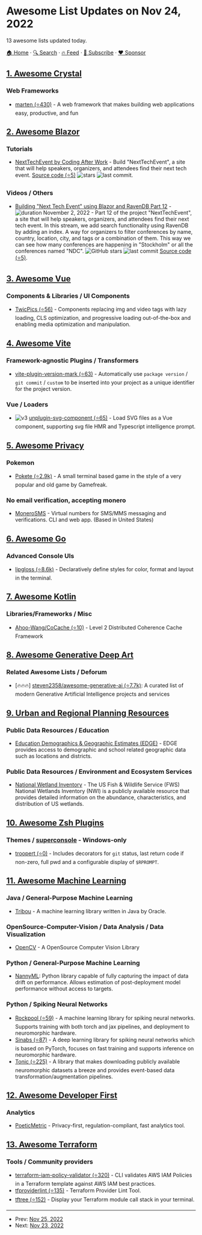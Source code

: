 # Awesome List Updates on Nov 24, 2022

13 awesome lists updated today.

[🏠 Home](/README.md) · [🔍 Search](https://www.trackawesomelist.com/search/) · [🔥 Feed](https://www.trackawesomelist.com/rss.xml) · [📮 Subscribe](https://trackawesomelist.us17.list-manage.com/subscribe?u=d2f0117aa829c83a63ec63c2f&id=36a103854c) · [❤️  Sponsor](https://github.com/sponsors/theowenyoung)



## [1. Awesome Crystal](/content/veelenga/awesome-crystal/README.md)

### Web Frameworks

*   [marten (⭐430)](https://github.com/martenframework/marten) - A web framework that makes building web applications easy, productive, and fun

## [2. Awesome Blazor](/content/AdrienTorris/awesome-blazor/README.md)

### Tutorials

*   [NextTechEvent by Coding After Work](https://www.youtube.com/watch?v=Z2EZXY6G5ZU) - Build "NextTechEvent", a site that will help speakers, organizers, and attendees find their next tech event. [Source code (⭐5)](https://github.com/CodingAfterWork/NextTechEvent) ![stars](https://img.shields.io/github/stars/CodingAfterWork/NextTechEvent?style=flat-square\&cacheSeconds=604800) ![last commit](https://img.shields.io/github/last-commit/CodingAfterWork/NextTechEvent?style=flat-square\&cacheSeconds=86400).

### Videos / Others

*   [Building "Next Tech Event" using Blazor and RavenDB Part 12](https://www.youtube.com/watch?v=tpF61oKd3-I) - ![duration](https://img.shields.io/badge/Duration:%20-129%20min-%230094FF?style=flat-square\&cacheSeconds=maxAge\&logo=youtube) November 2, 2022 - Part 12 of the project "NextTechEvent", a site that will help speakers, organizers, and attendees find their next tech event. In this stream, we add search functionality using RavenDB by adding an index. A way for organizers to filter conferences by name, country, location, city, and tags or a combination of them. This way we can see how many conferences are happening in "Stockholm" or all the conferences named "NDC". ![GitHub stars](https://img.shields.io/github/stars/CodingAfterWork/NextTechEvent?style=flat-square\&cacheSeconds=604800) ![last commit](https://img.shields.io/github/last-commit/CodingAfterWork/NextTechEvent?style=flat-square\&cacheSeconds=86400)  [Source code (⭐5)](https://github.com/CodingAfterWork/NextTechEvent).

## [3. Awesome Vue](/content/vuejs/awesome-vue/README.md)

### Components & Libraries / UI Components

*   [TwicPics (⭐56)](https://github.com/TwicPics/components) - Components replacing img and video tags with lazy loading, CLS optimization, and progressive loading out-of-the-box and enabling media optimization and manipulation.

## [4. Awesome Vite](/content/vitejs/awesome-vite/README.md)

### Framework-agnostic Plugins / Transformers

*   [vite-plugin-version-mark (⭐63)](https://github.com/ZhongxuYang/vite-plugin-version-mark) - Automatically use `package version` / `git commit` / `custom` to be inserted into your project as a unique identifier for the project version.

### Vue / Loaders

*   ![v3](https://img.shields.io/badge/-v3-35495e) [unplugin-svg-component (⭐65)](https://github.com/Jevon617/unplugin-svg-component) - Load SVG files as a Vue component, supporting svg file HMR and Typescript intelligence prompt.

## [5. Awesome Privacy](/content/pluja/awesome-privacy/README.md)

### Pokemon

*   [Pokete (⭐2.9k)](https://github.com/lxgr-linux/pokete) - A small terminal based game in the style of a very popular and old game by Gamefreak.

### No email verification, accepting monero

*   [MoneroSMS](https://monerosms.com/) - Virtual numbers for SMS/MMS messaging and verifications. CLI and web app. (Based in United States)

## [6. Awesome Go](/content/avelino/awesome-go/README.md)

### Advanced Console UIs

*   [lipgloss (⭐8.6k)](https://github.com/charmbracelet/lipgloss) - Declaratively define styles for color, format and layout in the terminal.

## [7. Awesome Kotlin](/content/KotlinBy/awesome-kotlin/README.md)

### Libraries/Frameworks / Misc

*   [Ahoo-Wang/CoCache (⭐10)](https://github.com/Ahoo-Wang/CoCache) - Level 2 Distributed Coherence Cache Framework

## [8. Awesome Generative Deep Art](/content/filipecalegario/awesome-generative-deep-art/README.md)

### Related Awesome Lists / Deforum

*   \[🔥🔥🔥] [steven2358/awesome-generative-ai (⭐7.7k)](https://github.com/steven2358/awesome-generative-ai): A curated list of modern Generative Artificial Intelligence projects and services

## [9. Urban and Regional Planning Resources](/content/APA-Technology-Division/urban-and-regional-planning-resources/README.md)

### Public Data Resources / Education

*   [Education Demographics & Geographic Estimates (EDGE)](https://nces.ed.gov/programs/edge/Home) - EDGE provides access to demographic and school related geographic data such as locations and districts.

### Public Data Resources / Environment and Ecosystem Services

*   [National Wetland Inventory](https://www.fws.gov/program/national-wetlands-inventory) - The US Fish & Wildlife Service (FWS) National Wetlands Inventory (NWI) is a publicly available resource that provides detailed information on the abundance, characteristics, and distribution of US wetlands.

## [10. Awesome Zsh Plugins](/content/unixorn/awesome-zsh-plugins/README.md)

### Themes / [superconsole](https://github.com/alexchmykhalo/superconsole) - Windows-only

*   [troopert (⭐0)](https://github.com/TrooperT/Troopert-theme/) - Includes decorators for `git` status, last return code if non-zero, full pwd and a configurable display of `$RPROMPT`.

## [11. Awesome Machine Learning](/content/josephmisiti/awesome-machine-learning/README.md)

### Java / General-Purpose Machine Learning

*   [Tribou](https://tribuo.org) - A machine learning library written in Java by Oracle.

### OpenSource-Computer-Vision / Data Analysis / Data Visualization

*   [OpenCV](https://github.com/opencv/opencv) - A OpenSource Computer Vision Library

### Python / General-Purpose Machine Learning

*   [NannyML](https://bit.ly/nannyml-github-machinelearning): Python library capable of fully capturing the impact of data drift on performance. Allows estimation of post-deployment model performance without access to targets.

### Python / Spiking Neural Networks

*   [Rockpool (⭐59)](https://github.com/synsense/rockpool) - A machine learning library for spiking neural networks. Supports training with both torch and jax pipelines, and deployment to neuromorphic hardware.
*   [Sinabs (⭐87)](https://github.com/synsense/sinabs) - A deep learning library for spiking neural networks which is based on PyTorch, focuses on fast training and supports inference on neuromorphic hardware.
*   [Tonic (⭐225)](https://github.com/neuromorphs/tonic) - A library that makes downloading publicly available neuromorphic datasets a breeze and provides event-based data transformation/augmentation pipelines.

## [12. Awesome Developer First](/content/agamm/awesome-developer-first/README.md)

### Analytics

*   [PoeticMetric](https://poeticmetric.com/) - Privacy-first, regulation-compliant, fast analytics tool.

## [13. Awesome Terraform](/content/shuaibiyy/awesome-terraform/README.md)

### Tools / Community providers

*   [terraform-iam-policy-validator (⭐320)](https://github.com/awslabs/terraform-iam-policy-validator) - CLI validates AWS IAM Policies in a Terraform template against AWS IAM best practices.
*   [tfproviderlint (⭐135)](https://github.com/bflad/tfproviderlint) - Terraform Provider Lint Tool.
*   [tftree (⭐152)](https://github.com/busser/tftree) - Display your Terraform module call stack in your terminal.

---

- Prev: [Nov 25, 2022](/content/2022/11/25/README.md)
- Next: [Nov 23, 2022](/content/2022/11/23/README.md)